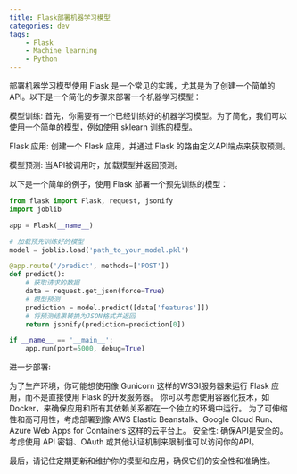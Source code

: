 ```yaml
---
title: Flask部署机器学习模型
categories: dev
tags: 
    - Flask
    - Machine learning
    - Python
---
```



部署机器学习模型使用 Flask 是一个常见的实践，尤其是为了创建一个简单的API。以下是一个简化的步骤来部署一个机器学习模型：

模型训练:
首先，你需要有一个已经训练好的机器学习模型。为了简化，我们可以使用一个简单的模型，例如使用 sklearn 训练的模型。

Flask 应用:
创建一个 Flask 应用，并通过 Flask 的路由定义API端点来获取预测。

模型预测:
当API被调用时，加载模型并返回预测。

以下是一个简单的例子，使用 Flask 部署一个预先训练的模型：


```python
from flask import Flask, request, jsonify
import joblib

app = Flask(__name__)

# 加载预先训练好的模型
model = joblib.load('path_to_your_model.pkl')

@app.route('/predict', methods=['POST'])
def predict():
    # 获取请求的数据
    data = request.get_json(force=True)
    # 模型预测
    prediction = model.predict([data['features']])
    # 将预测结果转换为JSON格式并返回
    return jsonify(prediction=prediction[0])

if __name__ == '__main__':
    app.run(port=5000, debug=True)

```

进一步部署:

为了生产环境，你可能想使用像 Gunicorn 这样的WSGI服务器来运行 Flask 应用，而不是直接使用 Flask 的开发服务器。
你可以考虑使用容器化技术，如 Docker，来确保应用和所有其依赖关系都在一个独立的环境中运行。
为了可伸缩性和高可用性，考虑部署到像 AWS Elastic Beanstalk、Google Cloud Run、Azure Web Apps for Containers 这样的云平台上。
安全性:
确保API是安全的。考虑使用 API 密钥、OAuth 或其他认证机制来限制谁可以访问你的API。

最后，请记住定期更新和维护你的模型和应用，确保它们的安全性和准确性。